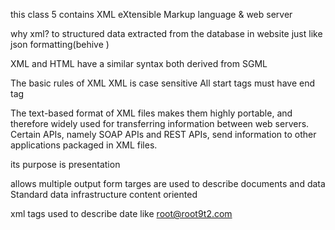 this class 5 contains XML eXtensible Markup language & web server

why xml?
to structured data extracted from the database in website
 just like json formatting(behive )


 XML and HTML have a similar syntax both derived from SGML


 The basic rules of XML 
 XML is case sensitive
 All start tags must have end tag

 The text-based format of XML files makes them highly portable, and therefore widely used for transferring information between web servers. Certain APIs, namely SOAP APIs and REST APIs, send information to other applications packaged in XML files.

its purpose is presentation 

allows multiple output form 
targes are used to describe documents and data
Standard data infrastructure
content oriented

xml tags used to describe date 
like <email>root@root9t2.com</email>




